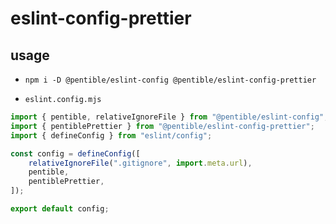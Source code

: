 # eslint-config-prettier

## usage

- `npm i -D @pentible/eslint-config @pentible/eslint-config-prettier`

- `eslint.config.mjs`

```js
import { pentible, relativeIgnoreFile } from "@pentible/eslint-config";
import { pentiblePrettier } from "@pentible/eslint-config-prettier";
import { defineConfig } from "eslint/config";

const config = defineConfig([
    relativeIgnoreFile(".gitignore", import.meta.url),
    pentible,
    pentiblePrettier,
]);

export default config;
```
